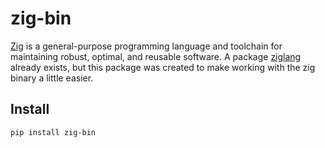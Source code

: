 # zig-bin

[Zig](https://ziglang.org/) is a general-purpose programming language and toolchain for maintaining robust, optimal, and reusable software. A package [ziglang](https://pypi.org/project/ziglang/) already exists, but this package was created to make working with the zig binary a little easier.

## Install

```sh
pip install zig-bin
```
